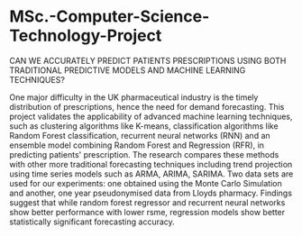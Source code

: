# MSc.-Computer-Science-Technology-Project
CAN WE ACCURATELY PREDICT PATIENTS  PRESCRIPTIONS USING BOTH TRADITIONAL PREDICTIVE MODELS AND  MACHINE LEARNING TECHNIQUES?

One major difficulty in the UK pharmaceutical industry is the timely distribution of prescriptions, hence the need for demand forecasting. This project validates the applicability of advanced machine learning techniques, such as clustering algorithms like K-means, classification algorithms like Random Forest classification, recurrent neural networks (RNN) and an ensemble model combining Random Forest and Regression (RFR), in predicting patients' prescription. The research compares these methods with other more traditional forecasting techniques including trend projection using time series models such as ARMA, ARIMA, SARIMA. Two data sets are used for our experiments: one obtained using the Monte Carlo Simulation and another, one year pseudonymised data from Lloyds pharmacy. Findings suggest that while random forest regressor and recurrent neural networks show better performance with lower rsme, regression models show better statistically significant forecasting accuracy.
